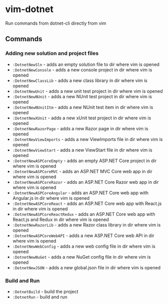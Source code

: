 # vim-dotnet
Run commands from dotnet-cli directly from vim  

## Commands

### Adding new solution and project files
* <code>:DotnetNewSln</code> - adds an empty solution file to dir where vim is
  opened
* <code>:DotnetNewConsole</code> - adds a new console project in dir where vim is opened
* <code>:DotnetNewClassLib</code> - adds a new class library in dir where vim is opened
* <code>:DotnetNewUnit</code> - adds a new unit test project in dir where vim is opened
* <code>:DotnetNewNUnit</code> - adds a new NUnit test project in dir where vim is opened
* <code>:DotnetNewNUnitItm</code> - adds a new NUnit test item in dir where vim is opened
* <code>:DotnetNewXUnit</code> - adds a new xUnit test project in dir where vim is opened
* <code>:DotnetNewRazorPage</code> - adds a new Razor page in dir where vim is opened
* <code>:DotnetNewViewImports</code> - adds a new ViewImports file in dir where vim is opened
* <code>:DotnetNewViewStart</code> - adds a new ViewStart file in dir where vim is opened
* <code>:DotnetNewASPCoreEmpty</code> - adds an empty ASP.NET Core project in dir where vim is opened
* <code>:DotnetNewASPCoreMVC</code> - adds an ASP.NET MVC Core web app in dir where vim is opened
* <code>:DotnetNewASPCoreRazor</code> - adds an ASP.NET Core Razor web app in dir where vim is opened
* <code>:DotnetNewASPCoreAngular</code> - adds an ASP.NET Core web app with Angular.js in dir where vim is opened
* <code>:DotnetNewASPCoreReact</code> - adds an ASP.NET Core web app with React.js in dir where vim is opened
* <code>:DotnetNewASPCoreReactRedux</code> - adds an ASP.NET Core web app with React.js and Redux in dir where vim is opened
* <code>:DotnetNewRazorLib</code> - adds a new Razor class library in dir where vim is opened
* <code>:DotnetNewASPCoreWebAPI</code> - adds a new ASP.NET Core web API in dir where vim is opened
* <code>:DotnetNewWebConfig</code> - adds a new web config file in dir where vim is opened
* <code>:DotnetNewNuGet</code> - adds a new NuGet config file in dir where vim is opened
* <code>:DotnetNewJSON</code> - adds a new global.json file in dir where vim is opened


### Build and Run
* <code>:DotnetBuild</code> - build the project
* <code>:DotnetRun</code> - build and run
